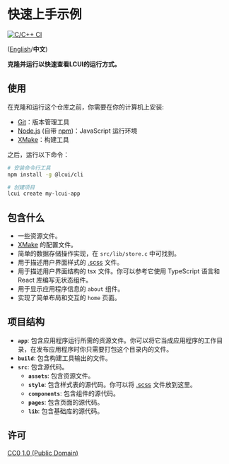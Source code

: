 # 快速上手示例

[![C/C++ CI](https://github.com/lcui-dev/lcui-quick-start/actions/workflows/ccpp.yml/badge.svg)](https://github.com/lcui-dev/lcui-quick-start/actions/workflows/ccpp.yml)

([English](README.md)/**中文**)

**克隆并运行以快速查看LCUI的运行方式。**

## 使用

在克隆和运行这个仓库之前，你需要在你的计算机上安装:

- [Git](https://git-scm.com)：版本管理工具
- [Node.js](https://nodejs.org/en/download/) (自带 [npm](http://npmjs.com))：JavaScript 运行环境
- [XMake](https://xmake.io/)：构建工具

之后，运行以下命令：

```bash
# 安装命令行工具
npm install -g @lcui/cli

# 创建项目
lcui create my-lcui-app
```

## 包含什么

- 一些资源文件。
- [XMake](https://xmake.io/) 的配置文件。
- 简单的数据存储操作实现，在 `src/lib/store.c` 中可找到。
- 用于描述用户界面样式的 [.scss](https://sass-lang.com/guide) 文件。
- 用于描述用户界面结构的 tsx 文件。你可以参考它使用 TypeScript 语言和 React 库编写无状态组件。
- 用于显示应用程序信息的 `about` 组件。
- 实现了简单布局和交互的 `home` 页面。

## 项目结构

- **`app`**: 包含应用程序运行所需的资源文件。你可以将它当成应用程序的工作目录，在发布应用程序时你只需要打包这个目录内的文件。
- **`build`**: 包含构建工具输出的文件。
- **`src`**: 包含源代码。
  - **`assets`**: 包含资源文件。
  - **`style`**: 包含样式表的源代码。你可以将 [.scss](https://sass-lang.com/guide) 文件放到这里。
  - **`components`**: 包含组件的源代码。
  - **`pages`**: 包含页面的源代码。
  - **`lib`**: 包含基础库的源代码。

## 许可

[CC0 1.0 (Public Domain)](LICENSE.md)
